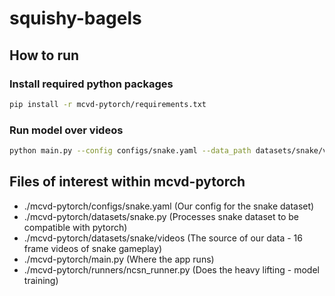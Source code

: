 # squishy-bagels

## How to run

### Install required python packages

``` bash
pip install -r mcvd-pytorch/requirements.txt
```

### Run model over videos

``` bash
python main.py --config configs/snake.yaml --data_path datasets/snake/videos --exp ../output
```

## Files of interest within mcvd-pytorch

- ./mcvd-pytorch/configs/snake.yaml (Our config for the snake dataset)
- ./mcvd-pytorch/datasets/snake.py (Processes snake dataset to be compatible with pytorch)
- ./mcvd-pytorch/datasets/snake/videos (The source of our data - 16 frame videos of snake gameplay)
- ./mcvd-pytorch/main.py (Where the app runs)
- ./mcvd-pytorch/runners/ncsn_runner.py (Does the heavy lifting - model training)
